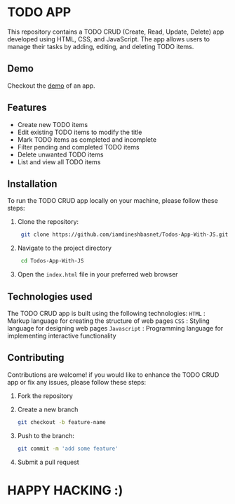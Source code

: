# TODO APP

This repository contains a TODO CRUD (Create, Read, Update, Delete) app developed using HTML, CSS, and JavaScript. The app allows users to manage their tasks by adding, editing, and deleting TODO items.

## Demo
Checkout the [demo](https://github.com/iamdineshbasnet/Todos-App-With-JS) of an app.

## Features
- Create new TODO items
- Edit existing TODO items to modify the title
- Mark TODO items as completed and incomplete
- Filter pending and completed TODO items
- Delete unwanted TODO items
- List and view all TODO items

## Installation
To run the TODO CRUD app locally on your machine, please follow these steps:

1. Clone the repository:
   ```bash
    git clone https://github.com/iamdineshbasnet/Todos-App-With-JS.git
   ```

2. Navigate to the project directory
   ```bash
    cd Todos-App-With-JS
   ```

3. Open the `index.html` file in your preferred web browser

## Technologies used
The TODO CRUD app is built using the following technologies:
 `HTML` : Markup language for creating the structure of web pages
 `CSS` : Styling language for designing web pages
 `Javascript` : Programming language for implementing interactive functionality

 ## Contributing
 Contributions are welcome! if you would like to enhance the TODO CRUD app or fix any issues,
 please follow these steps:

 1. Fork the repository
 2. Create a new branch
    ```bash
    git checkout -b feature-name
    ```

4. Push to the branch:
   ```bash
   git commit -m 'add some feature'
   ```

5. Submit a pull request

# HAPPY HACKING :)

